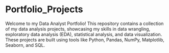 # Portfolio_Projects
Welcome to my Data Analyst Portfolio! This repository contains a collection of my data analysis projects, showcasing my skills in data wrangling, exploratory data analysis (EDA), statistical analysis, and data visualization. These projects are built using tools like Python, Pandas, NumPy, Matplotlib, Seaborn, and SQL.
